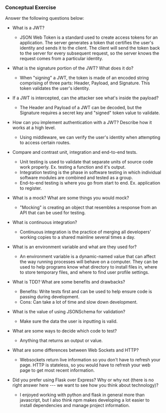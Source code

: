 ### Conceptual Exercise

Answer the following questions below:

- What is a JWT?
  * JSON Web Token is a standard used to create access tokens for an application. The server generates a token that certifies the user's identity and sends it to the client. The client will send the token back to the server for every subsequent request, so the server knows the request comes from a particular identity.

- What is the signature portion of the JWT?  What does it do?
  * When "signing" a JWT, the token is made of an encoded string comprising of three parts: Header, Payload, and Signature. This token validates the user's identity.

- If a JWT is intercepted, can the attacker see what's inside the payload?
  * The Header and Payload of a JWT can be decoded, but the Signature requires a secret key and "signed" token value to validate.

- How can you implement authentication with a JWT?  Describe how it works at a high level.
  * Using middleware, we can verify the user's identity when attempting to access certain routes.

- Compare and contrast unit, integration and end-to-end tests.
  *  Unit testing is used to validate that separate units of source code work properly. Ex. testing a function and it's output.
  * Integration testing is the phase in software testing in which individual software modules are combined and tested as a group. 
  * End-to-end testing is where you go from start to end. Ex. application to register. 

- What is a mock? What are some things you would mock?
  * "Mocking" is creating an object that resembles a response from an API that can be used for testing. 

- What is continuous integration?
  * Continuous integration is the practice of merging all developers' working copies to a shared mainline several times a day.

- What is an environment variable and what are they used for?
  * An environment variable is a dynamic-named value that can affect the way running processes will behave on a computer. They can be used to help programs know what directory to install files in, where to store temporary files, and where to find user profile settings. 

- What is TDD? What are some benefits and drawbacks?
  * Benefits: Write tests first and can be used to help ensure code is passing during development.
  * Cons: Can take a lot of time and slow down development.

- What is the value of using JSONSchema for validation?
  * Make sure the data the user is inputting is valid.

- What are some ways to decide which code to test?
  * Anything that returns an output or value.

- What are some differences between Web Sockets and HTTP?
  * Websockets return live information so you don't have to refresh your page. HTTP is stateless, so you would have to refresh your web page to get most recent information.

- Did you prefer using Flask over Express? Why or why not (there is no right 
  answer here --- we want to see how you think about technology)?
  * I enjoyed working with python and flask in general more than javascript, but I also think npm makes developing a lot easier to install dependencies and manage project information.